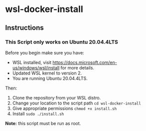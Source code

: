 # wsl-docker-install

## Instructions

### This Script only works on Ubuntu 20.04.4LTS

Before you begin make sure you have:

<ul>
<li>
WSL installed, visit <a href="https://docs.microsoft.com/en-us/windows/wsl/install">https://docs.microsoft.com/en-us/windows/wsl/install</a> for more details.
</li>
<li>Updated WSL kernel to version 2.</li>
<li>You are running Ubuntu 20.04.4LTS.</li>
</ul>

Then:

<ol>
<li>
Clone the repository from your WSL distro.
</li>
<li>
Change your location to the script path <code>cd wsl-docker-install
</code>
</li>
<li>
Give appropriate permissions <code>chmod +x install.sh</code>
</li>
<li>
Install <code>sudo ./install.sh</code>
</li>
</ol>

<b>Note:</b> this script must be run as root.
